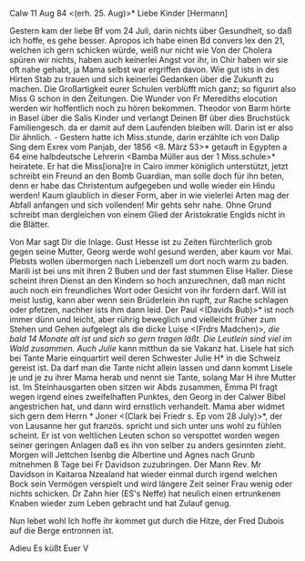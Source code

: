  Calw 11 Aug 84
 <(erh. 25. Aug)>*
Liebe Kinder [Hermann]

Gestern kam der liebe Bf vom 24 Juli, darin nichts über Gesundheit, so daß ich hoffe, es gehe besser. Apropos ich habe einen Bd convers lex den 21, welchen ich gern schicken würde, weiß nur nicht wie Von der Cholera spüren wir nichts, haben auch keinerlei Angst vor ihr, in Chir haben wir sie oft nahe gehabt, ja Mama selbst war ergriffen davon. Wie gut ists in des Hirten Stab zu trauen und sich keinerlei Gedanken über die Zukunft zu machen. Die Großartigkeit eurer Schulen verblüfft mich ganz; so figurirt also Miss G schon in den Zeitungen. Die Wunder von Fr Merediths elocution werden wir hoffentlich noch zu hören bekommen. Theodor von Barm hörte in Basel über die Salis Kinder und verlangt Deinen Bf über dies Bruchstück Familiengesch. da er damit auf dem Laufenden bleiben will. Darin ist er also Dir ähnlich. - Gestern hatte ich Miss.stunde, darin erzählte ich von Dalip Sing dem Exrex vom Panjab, der 1856 <8. März 53>* getauft in Egypten a 64 eine halbdeutsche Lehrerin <Bamba Müller aus der 1 Miss.schule>* heiratete. Er hat die Miss[iona]re in Cairo immer königlich unterstützt, jetzt schreibt ein Freund an den Bomb Guardian, man solle doch für ihn beten, denn er habe das Christentum aufgegeben und wolle wieder ein Hindu werden! Kaum glaublich in dieser Form, aber in wie vielerlei Arten mag der Abfall anfangen und sich vollenden! Mir gehts sehr nahe. Ohne Grund schreibt man dergleichen von einem Glied der Aristokratie Englds nicht in die Blätter.

Von Mar sagt Dir die Inlage. Gust Hesse ist zu Zeiten fürchterlich grob gegen seine Mutter, Georg werde wohl gesund werden, aber kaum vor Mai. Plebsts wollen übermorgen nach Liebenzell um dort noch warm zu baden. Marili ist bei uns mit ihren 2 Buben und der fast stummen Elise Haller. Diese scheint ihren Dienst an den Kindern so hoch anzurechnen, daß man nicht auch noch ein freundliches Wort oder Gesicht von ihr fordern darf. Will ist meist lustig, kann aber wenn sein Brüderlein ihn rupft, zur Rache schlagen oder pfetzen, nachher ists ihm dann leid. Der Paul <(Davids Bub)>* ist noch immer dünn und leicht, aber rührig beweglich und vielleicht früher zum Stehen und Gehen aufgelegt als die dicke Luise <(Frdrs Madchen)>*, die bald 14 Monate alt ist und sich so gern tragen läßt. Die Leutlein sind viel im Wald zusammen. Auch Julie <Gundert>* kann mitthun da sie Vakanz hat. Lisele hat sich bei Tante Marie einquartirt weil deren Schwester Julie H<eermann>* in die Schweiz gereist ist. Da darf man die Tante nicht allein lassen und dann kommt Lisele je und je zu ihrer Mama herab und nennt sie Tante, solang Mar H ihre Mutter ist. Im Steinhausgarten oben sitzen wir Abds zusammen, Emma Pl fragt wegen irgend eines zweifelhaften Punktes, den Georg in der Calwer Bibel angestrichen hat, und dann wird ernstlich verhandelt. Mama aber widmet sich gern dem Herrn <Alfonse>* Joner <(Clark bei Friedr s. Ep vom 28 July)>*, der von Lausanne her gut französ. spricht und sich unter uns wohl zu fühlen scheint. Er ist von weltlichen Leuten schon so verspottet worden wegen seiner geringen Anlagen daß es ihn von selber zu anders gesinnten zieht. Morgen will Jettchen Isenbg die Albertine und Agnes nach Grunb mitnehmen 8 Tage bei Fr Davidson zuzubringen. Der Mann Rev. Mr Davidson in Kaitaroa Nzealand hat wieder einmal durch irgend welchen Bock sein Vermögen verspielt und wird längere Zeit seiner Frau wenig oder nichts schicken. Dr Zahn hier (ES's Neffe) hat neulich einen ertrunkenen Knaben wieder zum Leben gebracht und hat Zulauf genug.

Nun lebet wohl Ich hoffe ihr kommet gut durch die Hitze, der Fred Dubois auf die Berge entronnen ist.

 Adieu Es küßt Euer V
